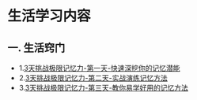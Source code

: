 # 生活学习内容
## 一. 生活窍门
* 1.[3天挑战极限记忆力-第一天-快速深挖你的记忆潜能](https://www.bilibili.com/video/av584663484/)
* 2.[3天挑战极限记忆力-第二天-实战演练记忆方法](https://www.bilibili.com/video/BV1sT4y1c7GL/?spm_id_from=333.788.recommend_more_video.-1)
* 3.[3天挑战极限记忆力-第三天-教你易学好用的记忆方法](https://www.bilibili.com/video/av329741897/)
